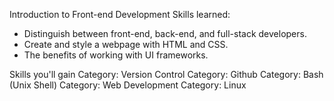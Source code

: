 Introduction to Front-end Development 
Skills learned:
- Distinguish between front-end, back-end, and full-stack developers.
- Create and style a webpage with HTML and CSS.
- The benefits of working with UI frameworks.

Skills you'll gain
Category: Version Control
Category: Github
Category: Bash (Unix Shell)
Category: Web Development
Category: Linux
